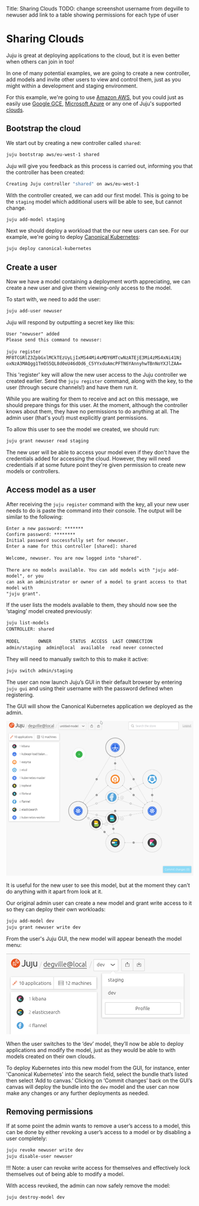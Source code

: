 Title: Sharing Clouds
TODO:  change screenshot username from degville to newuser
       add link to a table showing permissions for each type of user

# Sharing Clouds

Juju is great at deploying applications to the cloud, but it is even better
when others can join in too! 

In one of many potential examples, we are going to create a new controller, add
models and invite other users to view and control them, just as you might
within a development and staging environment.

For this example, we're going to use [Amazon AWS][helpaws], but you could just
as easily use [Google GCE][helpgce], [Microsoft Azure][helpazure] or any one of
Juju's supported [clouds][listclouds]. 

## Bootstrap the cloud

We start out by creating a new controller called `shared`:

```bash
juju bootstrap aws/eu-west-1 shared 
```

Juju will give you feedback as this process is carried out, informing you that
the controller has been created:

```bash
Creating Juju controller "shared" on aws/eu-west-1
```

With the controller created, we can add our first model. This is going to be
the `staging` model which additional users will be able to see, but cannot
change.

```bash
juju add-model staging
```
Next we should deploy a workload that the our new users can see. For our
example, we're going to deploy [Canonical Kubernetes][cankub]:

```bash
juju deploy canonical-kubernetes
```
## Create a user

Now we have a model containing a deployment worth appreciating, we can create a
new user and give them viewing-only access to the model.

To start with, we need to add the user:

```bash
juju add-user newuser
```

Juju will respond by outputting a secret key like this:

```output
User "newuser" added
Please send this command to newuser:

juju register MF8TCGRlZ3ZpbGxlMCkTEzUyLjIxMS44Mi4xMDY6MTcwNzATEjE3Mi4zMS4xNi41Nj
oxNzA3MAQgg1TmOS5QL8d0eU46dOd6_C5YYxduAmcPFTN6YAnnyhwTBnNoYXJlZAA=
```
This 'register' key will allow the new user access to the Juju controller we
created earlier. Send the `juju register` command, along with the key, to the
user (through secure channels!) and have them run it. 

While you are waiting for them to receive and act on this message, we should
prepare things for this user. At the moment, although the controller knows
about them, they have no permissions to do anything at all. The admin user
(that's you!) must explicitly grant permissions.

To allow this user to see the model we created, we should run:

```bash
juju grant newuser read staging
```

The new user will be able to access your model even if they don't have the
credentials added for accessing the cloud. However, they will need credentials
if at some future point they're given permission to create new models or
controllers.

## Access model as a user

After receiving the `juju register` command with the key, all your new user
needs to do is paste the command into their console. The output will be similar
to the following:

```output
Enter a new password: *******
Confirm password: ********
Initial password successfully set for newuser.
Enter a name for this controller [shared]: shared

Welcome, newuser. You are now logged into "shared". 

There are no models available. You can add models with "juju add-model", or you
can ask an administrator or owner of a model to grant access to that model with
"juju grant". 
```

If the user lists the models available to them, they should now see the
‘staging’ model created previously:

```bash
juju list-models
CONTROLLER: shared

MODEL      	OWNER    	STATUS 	ACCESS  LAST CONNECTION
admin/staging  admin@local  available  read	never connected
```
They will need to manually switch to this to make it active:

```bash
juju switch admin/staging
```

The user can now launch Juju’s GUI in their default browser by entering `juju
gui` and using their username with the password defined when registering.

The GUI will show the Canonical Kubernetes application we deployed as the admin.

![Juju GUI model of Canonical Kubernetes](media/tut-users_gui.png)

It is useful for the new user to see this model, but at the moment they can't
do anything with it apart from look at it. 

Our original admin user can create a new model and grant write access to it so
they can deploy their own workloads:

```bash
juju add-model dev
juju grant newuser write dev
```
From the user's Juju GUI, the new model will appear beneath the model menu:

![Juju GUI switching model](media/tut-users_guiswitch.png)


When the user switches to the ‘dev’ model, they’ll now be able to deploy
applications and modify the model, just as they would be able to with models
created on their own clouds. 

To deploy Kubernetes into this new model from the GUI, for instance,
enter 'Canonical Kubernetes' into the search field, select the bundle that’s
listed then select ‘Add to canvas.’ Clicking on ‘Commit changes’ back on the
GUI’s canvas will deploy the bundle into the `dev` model and the user can now make
any changes or any further deployments as needed.

## Removing permissions

If at some point the admin wants to remove a user’s access to a model, this can
be done by either revoking a user’s access to a model or by disabling a user
completely:

```bash
juju revoke newuser write dev
juju disable-user newuser
```

!!! Note: a user can revoke write access for themselves and effectively lock
themselves out of being able to modify a model.

With access revoked, the admin can now safely remove the model:

```
juju destroy-model dev
```

[helpaws]: help-aws
[helpgce]: help-google
[helpazure]: help-azure
[listclouds]: clouds
[cankub]: https://jujucharms.com/canonical-kubernetes/
